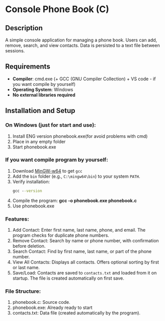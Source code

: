 # Console Phone Book (C)

## Description
A simple console application for managing a phone book. Users can add, remove, search, and view contacts. Data is persisted to a text file between sessions.

## Requirements
- **Compiler**: cmd.exe (+ GCC (GNU Compiler Collection) + VS code - if you want compile by yourself)
- **Operating System**: Windows
- **No external libraries required**

## Installation and Setup

### On Windows (just for start and use):
1. Install ENG version phonebook.exe(for avoid problems with cmd)
2. Place in any empty folder
3. Start phonebook.exe
### If you want compile program by yourself:
1. Download [MinGW-w64](https://www.mingw-w64.org/) to get `gcc`
2. Add the `bin` folder (e.g., `C:\mingw64\bin`) to your system `PATH`.
3. Verify installation:
   ```cmd
   gcc --version
4. Compile the program:
      **gcc -o phonebook.exe phonebook.c**
5. Use phonebook.exe
### Features:
   1. Add Contact: Enter first name, last name, phone, and email. The program checks for duplicate phone numbers.
   2. Remove Contact: Search by name or phone number, with confirmation before deletion.
   3. Search Contact: Find by first name, last name, or part of the phone number.
   4. View All Contacts: Displays all contacts. Offers optional sorting by first or last name.
   5. Save/Load: Contacts are saved to `contacts.txt` and loaded from it on startup. The file is created automatically on first save.
### File Structure:
   1. phonebook.c: Source code.
   2. phonebook.exe: Already ready to start
   2. contacts.txt: Data file (created automatically by the program).